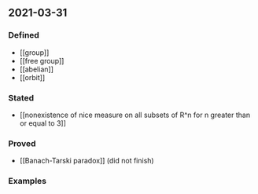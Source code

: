 ## 2021-03-31
### Defined
- [[group]]
- [[free group]]
- [[abelian]]
- [[orbit]]
### Stated
- [[nonexistence of nice measure on all subsets of R^n for n greater than or equal to 3]]
### Proved
- [[Banach-Tarski paradox]] (did not finish)
### Examples